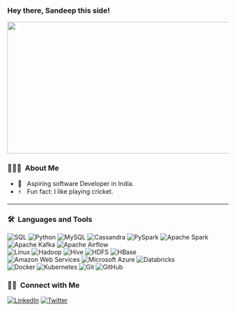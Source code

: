 ### Hey there, Sandeep this side!
<div align="center">
  <img src="https://media.giphy.com/media/dWesBcTLavkZuG35MI/giphy.gif" width="600" height="300"/>
</div>


### 👨🏻‍💻 &nbsp;About Me

- 🤔 &nbsp; Aspiring software Developer in India.
- ⚡️ &nbsp; Fun fact: I like playing cricket.

---

### 🛠 &nbsp;Languages and Tools

![SQL](https://img.shields.io/badge/-SQL-333333?style=flat&logo=sqlite)  ![Python](https://img.shields.io/badge/-Python-333333?style=flat&logo=python) ![MySQL](https://img.shields.io/badge/-MySQL-333333?style=flat&logo=mysql)
![Cassandra](https://img.shields.io/badge/-Cassandra-333333?style=flat&logo=apachecassandra) 
![PySpark](https://img.shields.io/badge/-PySpark-333333?style=flat&logo=apachespark) ![Apache Spark](https://img.shields.io/badge/-Apache%20Spark-333333?style=flat&logo=apachespark)  ![Apache Kafka](https://img.shields.io/badge/-Apache%20Kafka-333333?style=flat&logo=apachekafka)  ![Apache Airflow](https://img.shields.io/badge/-Apache%20Airflow-333333?style=flat&logo=apacheairflow)  
![Linux](https://img.shields.io/badge/-Linux-333333?style=flat&logo=linux)  ![Hadoop](https://img.shields.io/badge/-Hadoop-333333?style=flat&logo=apachehadoop)  ![Hive](https://img.shields.io/badge/-Hive-333333?style=flat&logo=apachehive)  ![HDFS](https://img.shields.io/badge/-HDFS-333333?style=flat&logo=apachehadoop)  ![HBase](https://img.shields.io/badge/-HBase-333333?style=flat&logo=apachehadoop)  
![Amazon Web Services](https://img.shields.io/badge/-AWS-333333?style=flat&logo=amazonaws)  ![Microsoft Azure](https://img.shields.io/badge/-Microsoft%20Azure-333333?style=flat&logo=microsoftazure)  ![Databricks](https://img.shields.io/badge/-Databricks-333333?style=flat&logo=databricks)  
![Docker](https://img.shields.io/badge/-Docker-333333?style=flat&logo=docker)  ![Kubernetes](https://img.shields.io/badge/-Kubernetes-333333?style=flat&logo=kubernetes)  ![Git](https://img.shields.io/badge/-Git-333333?style=flat&logo=git)  ![GitHub](https://img.shields.io/badge/-GitHub-333333?style=flat&logo=github)  


 


### 🤝🏻 &nbsp;Connect with Me 

<p align="center">

<a href="https://www.linkedin.com/in/korikana-sandeep/"><img alt="LinkedIn" src="https://img.shields.io/badge/LinkedIn-blue?style=for-the-badge&logo=linkedin&logoColor=white"></a>
<a href="#"><img alt="Twitter" src="https://img.shields.io/badge/Twitter-blue?style=for-the-badge&logo=twitter&logoColor=white" alt="Twitter Badge"></a>
</p>


<!--
**korikana037/korikana037** is a ✨ _special_ ✨ repository because its `README.md` (this file) appears on your GitHub profile.

Here are some ideas to get you started:

- 🔭 I’m currently working on ...
- 🌱 I’m currently learning ...
- 👯 I’m looking to collaborate on ...
- 🤔 I’m looking for help with ...
- 💬 Ask me about ...
- 📫 How to reach me: ...
- 😄 Pronouns: ...
- ⚡ Fun fact: ...
-->
